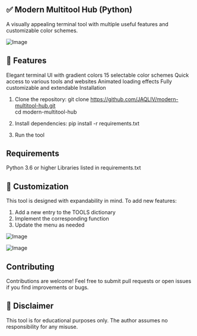 ##  ✅ Modern Multitool Hub (Python)
A visually appealing terminal tool with multiple useful features and customizable color schemes.

![Image](https://github.com/user-attachments/assets/4500340f-102a-4632-8ccb-c365e6ab4079)

## 🔧 Features
Elegant terminal UI with gradient colors
15 selectable color schemes
Quick access to various tools and websites
Animated loading effects
Fully customizable and extendable
Installation

1. Clone the repository:
git clone https://github.com/JAQLIV/modern-multitool-hub.git  
cd modern-multitool-hub  

2. Install dependencies:
pip install -r requirements.txt

3. Run the tool

##  Requirements

Python 3.6 or higher
Libraries listed in requirements.txt

##  🎨 Customization

This tool is designed with expandability in mind. To add new features:

1. Add a new entry to the TOOLS dictionary
2. Implement the corresponding function
3. Update the menu as needed


![Image](https://github.com/user-attachments/assets/c68647d8-fe3a-43fa-9ca7-0991e5fd7208)

![Image](https://github.com/user-attachments/assets/cd5fa35a-85d5-46ae-bf35-ba03a471af23)

##  Contributing

Contributions are welcome! Feel free to submit pull requests or open issues if you find improvements or bugs.


## 📜 Disclaimer

This tool is for educational purposes only. The author assumes no responsibility for any misuse.
